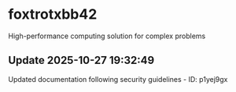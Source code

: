 # foxtrotxbb42
High-performance computing solution for complex problems

## Update 2025-10-27 19:32:49
Updated documentation following security guidelines - ID: p1yej9gx

